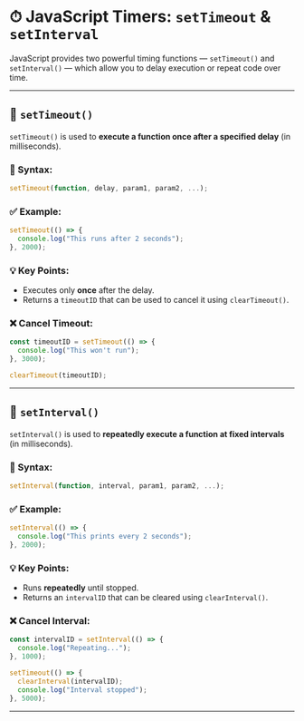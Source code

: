 
# ⏱ JavaScript Timers: `setTimeout` & `setInterval`

JavaScript provides two powerful timing functions — `setTimeout()` and `setInterval()` — which allow you to delay execution or repeat code over time.

---

## 🔹 `setTimeout()`

`setTimeout()` is used to **execute a function once after a specified delay** (in milliseconds).

### 📌 Syntax:
```javascript
setTimeout(function, delay, param1, param2, ...);
```

### ✅ Example:
```javascript
setTimeout(() => {
  console.log("This runs after 2 seconds");
}, 2000);
```

### 💡 Key Points:
- Executes only **once** after the delay.
- Returns a `timeoutID` that can be used to cancel it using `clearTimeout()`.

### ❌ Cancel Timeout:
```javascript
const timeoutID = setTimeout(() => {
  console.log("This won't run");
}, 3000);

clearTimeout(timeoutID);
```

---

## 🔹 `setInterval()`

`setInterval()` is used to **repeatedly execute a function at fixed intervals** (in milliseconds).

### 📌 Syntax:
```javascript
setInterval(function, interval, param1, param2, ...);
```

### ✅ Example:
```javascript
setInterval(() => {
  console.log("This prints every 2 seconds");
}, 2000);
```

### 💡 Key Points:
- Runs **repeatedly** until stopped.
- Returns an `intervalID` that can be cleared using `clearInterval()`.

### ❌ Cancel Interval:
```javascript
const intervalID = setInterval(() => {
  console.log("Repeating...");
}, 1000);

setTimeout(() => {
  clearInterval(intervalID);
  console.log("Interval stopped");
}, 5000);
```

---

